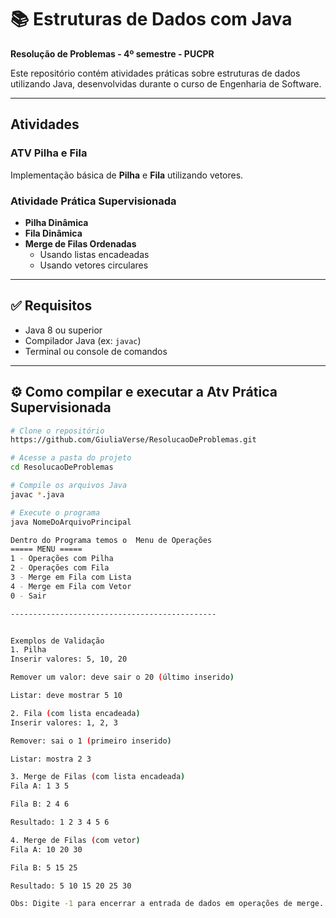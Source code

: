 # 📚 Estruturas de Dados com Java

**Resolução de Problemas - 4º semestre - PUCPR**

Este repositório contém atividades práticas sobre estruturas de dados utilizando Java, desenvolvidas durante o curso de Engenharia de Software.

---

## Atividades

### ATV Pilha e Fila
Implementação básica de **Pilha** e **Fila** utilizando vetores.

### Atividade Prática Supervisionada
- **Pilha Dinâmica**
- **Fila Dinâmica**
- **Merge de Filas Ordenadas**
  - Usando listas encadeadas
  - Usando vetores circulares

---

## ✅ Requisitos

- Java 8 ou superior
- Compilador Java (ex: `javac`)
- Terminal ou console de comandos

---

## ⚙️ Como compilar e executar a Atv Prática Supervisionada

```bash
# Clone o repositório
https://github.com/GiuliaVerse/ResolucaoDeProblemas.git

# Acesse a pasta do projeto
cd ResolucaoDeProblemas

# Compile os arquivos Java
javac *.java

# Execute o programa
java NomeDoArquivoPrincipal

Dentro do Programa temos o  Menu de Operações
===== MENU =====
1 - Operações com Pilha
2 - Operações com Fila
3 - Merge em Fila com Lista
4 - Merge em Fila com Vetor
0 - Sair

----------------------------------------------


Exemplos de Validação
1. Pilha
Inserir valores: 5, 10, 20

Remover um valor: deve sair o 20 (último inserido)

Listar: deve mostrar 5 10

2. Fila (com lista encadeada)
Inserir valores: 1, 2, 3

Remover: sai o 1 (primeiro inserido)

Listar: mostra 2 3

3. Merge de Filas (com lista encadeada)
Fila A: 1 3 5

Fila B: 2 4 6

Resultado: 1 2 3 4 5 6

4. Merge de Filas (com vetor)
Fila A: 10 20 30

Fila B: 5 15 25

Resultado: 5 10 15 20 25 30

Obs: Digite -1 para encerrar a entrada de dados em operações de merge.
